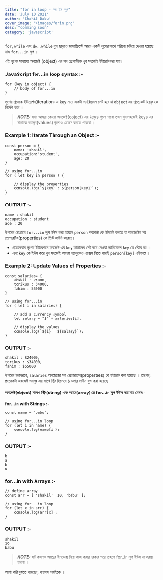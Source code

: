 ```yaml
---
title: "for in loop - ফর ইন লুপ"
date: 'July 10 2021'
author: 'Shakil Babu'
cover_image: "/images/forin.png"
desc: "comming soon"
category: 'javascript'
---
```


```for```, ```while``` এবং ```do..while``` লুপ ছাড়াও জাভাস্ক্রিপ্টে আরও একটি লুপের সাথে পরিচয় করিয়ে দেওয়া হয়েছে নাম ```for...in``` লুপ ।

এই লুপের সাহায্যে  অবজেক্ট (object) এর সব প্রোপার্টিকে  খুব সহজেই ইটারেট করা যায়। 

### JavaScript for...in loop syntax :-
```
for (key in object) {
    // body of for...in
}
```
লুপের প্রত্যেক ইটারেশন(iteration) এ ```key``` নামে একটা ভ্যারিয়েবল সেট হবে যা ```object``` এর প্রত্যেকটা ```key``` কে নির্দেশ করে ।
> **_NOTE:_**  যখন আমরা কোনো অবজেক্ট(object) এর keys গুলো পাবো তখন খুব সহজেই keys এর সাহায্যে ভ্যালুস(values) গুলোও এক্সেস করতে পারবো । 


### Example 1: Iterate Through an Object :-
```
const person = {
    name: 'shakil',
    occupation:'student',
    age: 20
}

// using for...in
for ( let key in person ) {

    // display the properties
    console.log(`${key} : ${person[key]}`);
}
```

### OUTPUT :-
```
name : shakil
occupation : student
age : 20
```

উপরের প্রোগ্রামে ```for...in``` লুপ ইউস করা হয়েছে ```person``` অবজেক্ট কে ইটারেট করতে যা অবজেক্টের সব প্রোপারটিস(properties) কে প্রিন্ট আউট করেছে। 

- প্রত্যেকবার লুপের ইটারেশনে অবজেক্ট এর ```key``` আমাদের সেট করে দেওয়া ভ্যারিয়েবল ```key``` তে স্টোর হয় ।
- এবং ```key``` কে ইউস করে খুব সহজেই আমরা ভ্যালুকেও এক্সেস নিতে পারছি ```person[key]``` এইভাবে । 


### Example 2: Update Values of Properties :-
```
const salaries= {
    shakil : 24000,
    torikus : 34000,
    fahim : 55000
}

// using for...in
for ( let i in salaries) {

    // add a currency symbol
    let salary = "$" + salaries[i];

    // display the values
    console.log(`${i} : ${salary}`);
}
```

### OUTPUT :-
```
shakil : $24000,
torikus : $34000,
fahim : $55000
```

উপরের উদাহরণে, ```salaries``` অবজেক্টের সব প্রোপারটিস(properties) কে ইটারেট করা হয়েছে । তারপর, প্রত্যেকটা অবজেক্ট ভ্যালুর এর সাথে  স্ট্রিং হিসেবে ```$``` ডলার সাইন যুক্ত করা হয়েছে। 



#### অবজেক্ট(object) বাদেও  স্ট্রিং(string) এবং অ্যারে(array) তে for...in লুপ ইউস করা যায় যেমন:-

**for...in with Strings :-**
```
const name = 'babu';

// using for...in loop
for (let i in name) {
    console.log(name[i]);
}
```

### OUTPUT :-
```
b
a
b
u
```

### for...in with Arrays :-
```
// define array
const arr = [ 'shakil', 10, 'babu' ];

// using for...in loop
for (let x in arr) {
    console.log(arr[x]);
}
```

### OUTPUT :-
```
shakil
10
babu
```

> **_NOTE:_** যদি কখনও অ্যারের ইনডেক্স নিয়ে কাজ করার দরকার পরে তাহলে for..in লুপ ইউস না করায় ভালো । 

আশা করি বুঝতে পারছেন, ধন্যবাদ সবাইকে ।